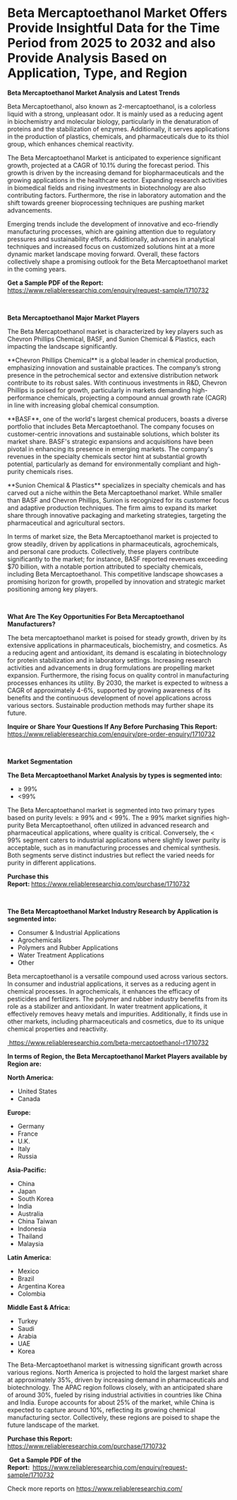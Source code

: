 <p><h1>Beta Mercaptoethanol Market Offers Provide Insightful Data for the Time Period from 2025 to 2032 and also Provide Analysis Based on Application, Type, and Region</h1></p><p><strong>Beta Mercaptoethanol Market Analysis and Latest Trends</strong></p>
<p><p>Beta Mercaptoethanol, also known as 2-mercaptoethanol, is a colorless liquid with a strong, unpleasant odor. It is mainly used as a reducing agent in biochemistry and molecular biology, particularly in the denaturation of proteins and the stabilization of enzymes. Additionally, it serves applications in the production of plastics, chemicals, and pharmaceuticals due to its thiol group, which enhances chemical reactivity.</p><p>The Beta Mercaptoethanol Market is anticipated to experience significant growth, projected at a CAGR of 10.1% during the forecast period. This growth is driven by the increasing demand for biopharmaceuticals and the growing applications in the healthcare sector. Expanding research activities in biomedical fields and rising investments in biotechnology are also contributing factors. Furthermore, the rise in laboratory automation and the shift towards greener bioprocessing techniques are pushing market advancements.</p><p>Emerging trends include the development of innovative and eco-friendly manufacturing processes, which are gaining attention due to regulatory pressures and sustainability efforts. Additionally, advances in analytical techniques and increased focus on customized solutions hint at a more dynamic market landscape moving forward. Overall, these factors collectively shape a promising outlook for the Beta Mercaptoethanol market in the coming years.</p></p>
<p><strong>Get a Sample PDF of the Report:&nbsp;</strong> <a href="https://www.reliableresearchiq.com/enquiry/request-sample/1710732?utm_campaign=3318&utm_medium=2&utm_source=Github&utm_content=ia&utm_term=27032025&utm_id=beta-mercaptoethanol">https://www.reliableresearchiq.com/enquiry/request-sample/1710732</a></p>
<p>&nbsp;</p>
<p><strong>Beta Mercaptoethanol Major Market Players</strong></p>
<p><p>The Beta Mercaptoethanol market is characterized by key players such as Chevron Phillips Chemical, BASF, and Sunion Chemical & Plastics, each impacting the landscape significantly.</p><p>**Chevron Phillips Chemical** is a global leader in chemical production, emphasizing innovation and sustainable practices. The company’s strong presence in the petrochemical sector and extensive distribution network contribute to its robust sales. With continuous investments in R&D, Chevron Phillips is poised for growth, particularly in markets demanding high-performance chemicals, projecting a compound annual growth rate (CAGR) in line with increasing global chemical consumption.</p><p>**BASF**, one of the world's largest chemical producers, boasts a diverse portfolio that includes Beta Mercaptoethanol. The company focuses on customer-centric innovations and sustainable solutions, which bolster its market share. BASF's strategic expansions and acquisitions have been pivotal in enhancing its presence in emerging markets. The company's revenues in the specialty chemicals sector hint at substantial growth potential, particularly as demand for environmentally compliant and high-purity chemicals rises.</p><p>**Sunion Chemical & Plastics** specializes in specialty chemicals and has carved out a niche within the Beta Mercaptoethanol market. While smaller than BASF and Chevron Phillips, Sunion is recognized for its customer focus and adaptive production techniques. The firm aims to expand its market share through innovative packaging and marketing strategies, targeting the pharmaceutical and agricultural sectors.</p><p>In terms of market size, the Beta Mercaptoethanol market is projected to grow steadily, driven by applications in pharmaceuticals, agrochemicals, and personal care products. Collectively, these players contribute significantly to the market; for instance, BASF reported revenues exceeding $70 billion, with a notable portion attributed to specialty chemicals, including Beta Mercaptoethanol. This competitive landscape showcases a promising horizon for growth, propelled by innovation and strategic market positioning among key players.</p></p>
<p>&nbsp;</p>
<p><strong>What Are The Key Opportunities For Beta Mercaptoethanol Manufacturers?</strong></p>
<p><p>The beta mercaptoethanol market is poised for steady growth, driven by its extensive applications in pharmaceuticals, biochemistry, and cosmetics. As a reducing agent and antioxidant, its demand is escalating in biotechnology for protein stabilization and in laboratory settings. Increasing research activities and advancements in drug formulations are propelling market expansion. Furthermore, the rising focus on quality control in manufacturing processes enhances its utility. By 2030, the market is expected to witness a CAGR of approximately 4-6%, supported by growing awareness of its benefits and the continuous development of novel applications across various sectors. Sustainable production methods may further shape its future.</p></p>
<p><strong>Inquire or Share Your Questions If Any Before Purchasing This Report:</strong> <a href="https://www.reliableresearchiq.com/enquiry/pre-order-enquiry/1710732?utm_campaign=3318&utm_medium=2&utm_source=Github&utm_content=ia&utm_term=27032025&utm_id=beta-mercaptoethanol">https://www.reliableresearchiq.com/enquiry/pre-order-enquiry/1710732</a></p>
<p>&nbsp;</p>
<p><strong>Market Segmentation</strong></p>
<p><strong>The Beta Mercaptoethanol Market Analysis by types is segmented into:</strong></p>
<p><ul><li>≥ 99%</li><li><99%</li></ul></p>
<p><p>The Beta Mercaptoethanol market is segmented into two primary types based on purity levels: ≥ 99% and < 99%. The ≥ 99% market signifies high-purity Beta Mercaptoethanol, often utilized in advanced research and pharmaceutical applications, where quality is critical. Conversely, the < 99% segment caters to industrial applications where slightly lower purity is acceptable, such as in manufacturing processes and chemical synthesis. Both segments serve distinct industries but reflect the varied needs for purity in different applications.</p></p>
<p><strong>Purchase this Report:&nbsp;</strong><a href="https://www.reliableresearchiq.com/purchase/1710732?utm_campaign=3318&utm_medium=2&utm_source=Github&utm_content=ia&utm_term=27032025&utm_id=beta-mercaptoethanol">https://www.reliableresearchiq.com/purchase/1710732</a></p>
<p>&nbsp;</p>
<p><strong>The Beta Mercaptoethanol Market Industry Research by Application is segmented into:</strong></p>
<p><ul><li>Consumer & Industrial Applications</li><li>Agrochemicals</li><li>Polymers and Rubber Applications</li><li>Water Treatment Applications</li><li>Other</li></ul></p>
<p><p>Beta mercaptoethanol is a versatile compound used across various sectors. In consumer and industrial applications, it serves as a reducing agent in chemical processes. In agrochemicals, it enhances the efficacy of pesticides and fertilizers. The polymer and rubber industry benefits from its role as a stabilizer and antioxidant. In water treatment applications, it effectively removes heavy metals and impurities. Additionally, it finds use in other markets, including pharmaceuticals and cosmetics, due to its unique chemical properties and reactivity.</p></p>
<p><a href="https://www.reliableresearchiq.com/beta-mercaptoethanol-r1710732?utm_campaign=3318&utm_medium=2&utm_source=Github&utm_content=ia&utm_term=27032025&utm_id=beta-mercaptoethanol">&nbsp;https://www.reliableresearchiq.com/beta-mercaptoethanol-r1710732</a></p>
<p><strong>In terms of Region, the Beta Mercaptoethanol Market Players available by Region are:</strong></p>
<p>
    <p> <strong> North America: </strong>
        <ul>
            <li>United States</li>
            <li>Canada</li>
        </ul>
        </p> 
    <p> <strong> Europe: </strong>
        <ul>
            <li>Germany</li>
            <li>France</li>
            <li>U.K.</li>
            <li>Italy</li>
            <li>Russia</li>
        </ul>
        </p> 
    <p> <strong> Asia-Pacific: </strong>
        <ul>
            <li>China</li>
            <li>Japan</li>
            <li>South Korea</li>
            <li>India</li>
            <li>Australia</li>
            <li>China Taiwan</li>
            <li>Indonesia</li>
            <li>Thailand</li>
            <li>Malaysia</li>
        </ul>
        </p> 
    <p> <strong> Latin America: </strong>
        <ul>
            <li>Mexico</li>
            <li>Brazil</li>
            <li>Argentina Korea</li>
            <li>Colombia</li>
        </ul>
        </p> 
    <p> <strong> Middle East & Africa: </strong>
        <ul>
            <li>Turkey</li>
            <li>Saudi</li>
            <li>Arabia</li>
            <li>UAE</li>
            <li>Korea</li>
        </ul>
    </p>
    </p>
<p><p>The Beta-Mercaptoethanol market is witnessing significant growth across various regions. North America is projected to hold the largest market share at approximately 35%, driven by increasing demand in pharmaceuticals and biotechnology. The APAC region follows closely, with an anticipated share of around 30%, fueled by rising industrial activities in countries like China and India. Europe accounts for about 25% of the market, while China is expected to capture around 10%, reflecting its growing chemical manufacturing sector. Collectively, these regions are poised to shape the future landscape of the market.</p></p>
<p><strong>Purchase this Report: </strong><a href="https://www.reliableresearchiq.com/purchase/1710732?utm_campaign=3318&utm_medium=2&utm_source=Github&utm_content=ia&utm_term=27032025&utm_id=beta-mercaptoethanol">https://www.reliableresearchiq.com/purchase/1710732</a></p>
<p>&nbsp;<strong>Get a Sample PDF of the Report:&nbsp;&nbsp;</strong><a href="https://www.reliableresearchiq.com/enquiry/request-sample/1710732?utm_campaign=3318&utm_medium=2&utm_source=Github&utm_content=ia&utm_term=27032025&utm_id=beta-mercaptoethanol">https://www.reliableresearchiq.com/enquiry/request-sample/1710732</a></p>
<p><strong></strong></p>
<p>Check more reports on <a href="https://www.reliableresearchiq.com/?utm_campaign=3318&utm_medium=2&utm_source=Github&utm_content=ia&utm_term=27032025&utm_id=beta-mercaptoethanol">https://www.reliableresearchiq.com/</a></p>